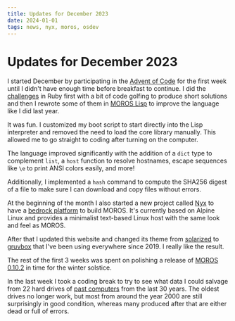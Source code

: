 ```yaml
---
title: Updates for December 2023
date: 2024-01-01
tags: news, nyx, moros, osdev
---
```


# Updates for December 2023

I started December by participating in the [Advent of Code][0] for the first
week until I didn't have enough time before breakfast to continue. I did the
[challenges][1] in Ruby first with a bit of code golfing to produce short
solutions and then I rewrote some of them in [MOROS Lisp][2] to improve the
language like I did last year.

It was fun. I customized my boot script to start directly into the
Lisp interpreter and removed the need to load the core library manually. This
allowed me to go straight to coding after turning on the computer.

The language improved significantly with the addition of a `dict` type to
complement `list`, a `host` function to resolve hostnames, escape sequences
like `\e` to print ANSI colors easily, and more!

Additionally, I implemented a `hash` command to compute the SHA256 digest of a
file to make sure I can download and copy files without errors.

At the beginning of the month I also started a new project called [Nyx][3] to
have a [bedrock platform][4] to build MOROS. It's currently based on Alpine
Linux and provides a minimalist text-based Linux host with the same look and
feel as MOROS.

After that I updated this website and changed its theme from [solarized][5]
to [gruvbox][6] that I've been using everywhere since 2019. I really like the
result.

The rest of the first 3 weeks was spent on polishing a release of
[MOROS 0.10.2][7] in time for the winter solstice.

In the last week I took a coding break to try to see what data I could salvage
from 22 hard drives of [past computers][8] from the last 30 years. The oldest
drives no longer work, but most from around the year 2000 are still
surprisingly in good condition, whereas many produced after that are either
dead or full of errors.

[0]: https://adventofcode.com/
[1]: https://github.com/vinc/advent-of-code
[2]: https://github.com/vinc/moros/pull/556
[3]: https://github.com/vinc/nyx
[4]: https://permacomputing.net/bedrock_platform/
[5]: https://github.com/morhetz/gruvbox
[6]: https://ethanschoonover.com/solarized/
[7]: https://vinc.cc/news/2023/12/22/moros-0-10-2-released/
[8]: https://vinc.cc/computers/
